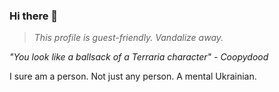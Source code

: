 ### Hi there 👋

> _This profile is guest-friendly. Vandalize away._

_"You look like a ballsack of a Terraria character" - Coopydood_

I sure am a person.
Not just any person.
A mental Ukrainian.

<!-- This bio was infected by Coopydood -->

<!--
**eversiege/eversiege** is a ✨ _special_ ✨ repository because its `README.md` (this file) appears on your GitHub profile.

Here are some ideas to get you started:

- 🔭 I’m currently working on ...
- 🌱 I’m currently learning ...
- 👯 I’m looking to collaborate on ...
- 🤔 I’m looking for help with ...
- 💬 Ask me about ...
- 📫 How to reach me: ...
- 😄 Pronouns: ...
- ⚡ Fun fact: ...
-->
